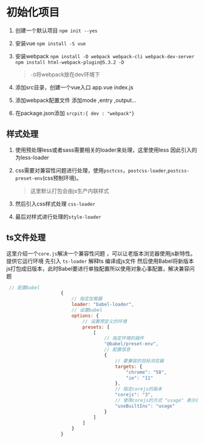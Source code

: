 # 初始化项目

1. 创建一个默认项目
   `npm init --yes`

2. 安装vue
   `npm install -S vue`

3. 安装webpack
   `npm install -D webpack webpack-cli webpack-dev-server`
   `npm install html-webpack-plugin@5.3.2 -D`

   > `-D`将webpack放在dev环境下

4. 添加src目录，创建一个vue入口
    app.vue
    index.js

5. 添加webpack配置文件
   添加mode ,entry ,output...

6. 在package.json添加
   `srcpit:{ dev : "webpack"}`

## 样式处理

1. 使用预处理less或者sass需要相关的loader来处理，这里使用less 因此引入的为less-loader

2. css需要对兼容性问题进行处理，使用`psctcss`，`postcss-loader`,`postcss-preset-env`(css预制环境)。
    > 这里默认打包会由js生产内联样式

3. 然后引入css样式处理 `css-loader`

4. 最后对样式进行处理的`style-loader`

## ts文件处理

这里介绍一个`core.js`解决一个兼容性问题 ，可以让老版本浏览器使用js新特性。提供它运行环境
先引入 `ts-loader` 解释ts 编译成js文件
然后使用Babel将新版本js打包成旧版本，此时Babel要进行单独配置所以使用对象心事配置，解决兼容问题

```js
 // 配置babel
                    {
                        // 指定加载器
                        loader: "babel-loader",
                        // 设置babel
                        options: {
                            // 设置预定义的环境
                            presets: [
                                [
                                    // 指定环境的插件
                                    "@babel/preset-env",
                                    // 配置信息
                                    {
                                        // 要兼容的目标浏览器
                                        targets: {
                                            "chrome": "58",
                                            "ie": "11"
                                        },
                                        // 指定corejs的版本
                                        "corejs": "3",
                                        // 使用corejs的方式 "usage" 表示按需加载
                                        "useBuiltIns": "usage"
                                    }
                                ]
                            ]
                        }
                    }
```
